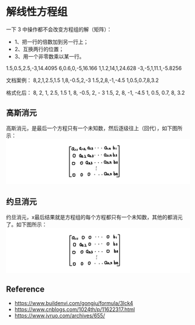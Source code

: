 #  解线性方程组


一下 3 中操作都不会改变方程组的解（矩阵）：
- 1、把一行的倍数加到另一行上；
- 2、互换两行的位置；
- 3、用一个非零数乘以某一行。



1.5,0.5,2.5,-3,14.4095
6,0.6,0,-5,16.166
1,1.2,14,1,24.628
-3,-5,1,11.1,-5.8256



文档案例：
8,2,1,2.5,1.5
1,8,-0.5,2,-3
1.5,2,8,-1,-4.5
1,0.5,0.7,8,3.2


格式化后：
    8,          2,           1,          2.5,      1.5
    1,          8,         -0.5,         2,       - 3
    1.5,       2,           8,           -1,     -4.5
    1,        0.5,        0.7,           8,       3.2


## 高斯消元

高斯消元，是最后一个方程只有一个未知数，然后逐级往上（回代），如下图所示：
![gauss](art/gauss.png)

## 约旦消元

约旦消元，x最后结果就是方程组的每个方程都只有一个未知数，其他的都消元了。如下图所示：
![jordan](art/jordan.png)



## Reference

- https://www.buildenvi.com/gongju/formula/3lck4
- https://www.cnblogs.com/1024th/p/11622317.html
- https://www.jvruo.com/archives/655/
